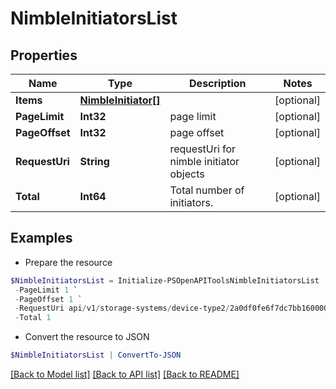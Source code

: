 # NimbleInitiatorsList
## Properties

Name | Type | Description | Notes
------------ | ------------- | ------------- | -------------
**Items** | [**NimbleInitiator[]**](NimbleInitiator.md) |  | [optional] 
**PageLimit** | **Int32** | page limit | [optional] 
**PageOffset** | **Int32** | page offset | [optional] 
**RequestUri** | **String** | requestUri for nimble initiator objects | [optional] 
**Total** | **Int64** | Total number of initiators. | [optional] 

## Examples

- Prepare the resource
```powershell
$NimbleInitiatorsList = Initialize-PSOpenAPIToolsNimbleInitiatorsList  -Items null `
 -PageLimit 1 `
 -PageOffset 1 `
 -RequestUri api/v1/storage-systems/device-type2/2a0df0fe6f7dc7bb16000000000000000000004817/host-initiators `
 -Total 1
```

- Convert the resource to JSON
```powershell
$NimbleInitiatorsList | ConvertTo-JSON
```

[[Back to Model list]](../README.md#documentation-for-models) [[Back to API list]](../README.md#documentation-for-api-endpoints) [[Back to README]](../README.md)

